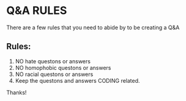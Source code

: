 # Q&A RULES

There are a few rules that you need to abide by to be creating a Q&A

## Rules:
1. NO hate questons or answers
2. NO homophobic questons or answers
3. NO racial questons or answers
4. Keep the questons and answers CODING related.

Thanks!
